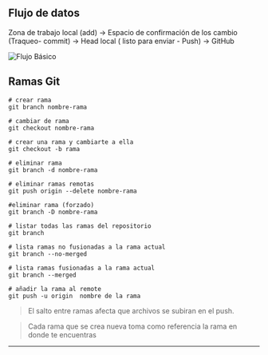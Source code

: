 ## Flujo de datos
Zona de trabajo local (add) → Espacio de confirmación de los cambio (Traqueo- commit) →
Head local ( listo para enviar -  Push) → GitHub

![Flujo Básico](https://jonmircha.com/img/blog/git-flow.png)

## Ramas Git

    # crear rama
    git branch nombre-rama

    # cambiar de rama
    git checkout nombre-rama

    # crear una rama y cambiarte a ella
    git checkout -b rama

    # eliminar rama
    git branch -d nombre-rama

    # eliminar ramas remotas
    git push origin --delete nombre-rama

    #eliminar rama (forzado)
    git branch -D nombre-rama

    # listar todas las ramas del repositorio
    git branch

    # lista ramas no fusionadas a la rama actual
    git branch --no-merged

    # lista ramas fusionadas a la rama actual
    git branch --merged

    # añadir la rama al remote
    git push -u origin  nombre de la rama
> El salto entre ramas afecta que archivos se subiran en el push.

> Cada rama que se crea nueva toma como referencia la rama
> en donde te encuentras
--- 

